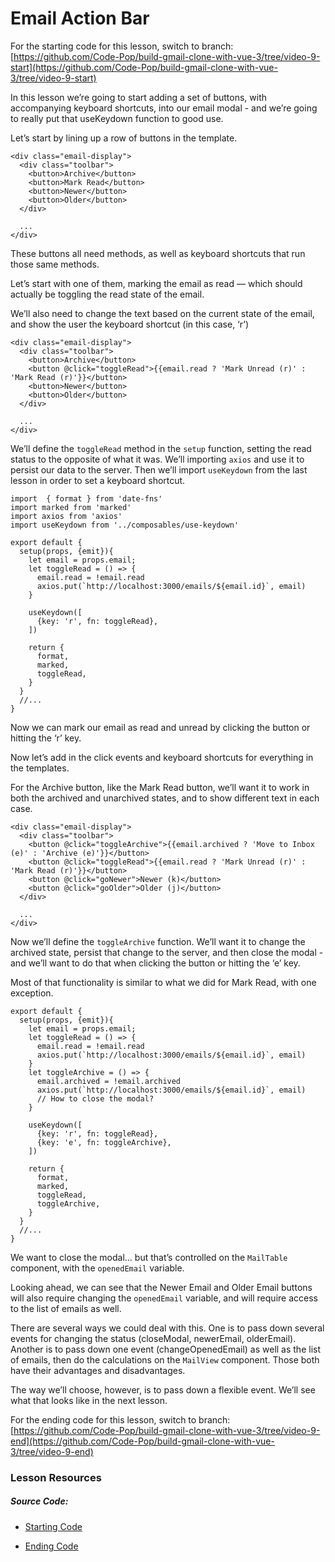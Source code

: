 Email Action Bar
================

For the starting code for this lesson, switch to branch: [https://github.com/Code-Pop/build-gmail-clone-with-vue-3/tree/video-9-start](https://github.com/Code-Pop/build-gmail-clone-with-vue-3/tree/video-9-start)

In this lesson we’re going to start adding a set of buttons, with accompanying keyboard shortcuts, into our email modal - and we’re going to really put that useKeydown function to good use.

Let’s start by lining up a row of buttons in the template.

    <div class="email-display">
      <div class="toolbar">
        <button>Archive</button>
        <button>Mark Read</button>
        <button>Newer</button>
        <button>Older</button>
      </div>
    
      ...
    </div>
    

These buttons all need methods, as well as keyboard shortcuts that run those same methods.

Let’s start with one of them, marking the email as read — which should actually be toggling the read state of the email.

We’ll also need to change the text based on the current state of the email, and show the user the keyboard shortcut (in this case, ‘r’)

    <div class="email-display">
      <div class="toolbar">
        <button>Archive</button>
        <button @click="toggleRead">{{email.read ? 'Mark Unread (r)' : 'Mark Read (r)'}}</button>
        <button>Newer</button>
        <button>Older</button>
      </div>
    
      ...
    </div>
    

We’ll define the `toggleRead` method in the `setup` function, setting the read status to the opposite of what it was. We’ll importing `axios` and use it to persist our data to the server. Then we’ll import `useKeydown` from the last lesson in order to set a keyboard shortcut.

    import  { format } from 'date-fns'
    import marked from 'marked'
    import axios from 'axios'
    import useKeydown from '../composables/use-keydown'
    
    export default {
      setup(props, {emit}){
        let email = props.email;
        let toggleRead = () => {
          email.read = !email.read
          axios.put(`http://localhost:3000/emails/${email.id}`, email)
        }
    
        useKeydown([
          {key: 'r', fn: toggleRead},
        ])
    
        return {
          format,
          marked,
          toggleRead,
        }
      }
      //...
    }
    

Now we can mark our email as read and unread by clicking the button or hitting the ‘r’ key.

Now let’s add in the click events and keyboard shortcuts for everything in the templates.

For the Archive button, like the Mark Read button, we’ll want it to work in both the archived and unarchived states, and to show different text in each case.

    <div class="email-display">
      <div class="toolbar">
        <button @click="toggleArchive">{{email.archived ? 'Move to Inbox (e)' : 'Archive (e)'}}</button>
        <button @click="toggleRead">{{email.read ? 'Mark Unread (r)' : 'Mark Read (r)'}}</button>
        <button @click="goNewer">Newer (k)</button>
        <button @click="goOlder">Older (j)</button>
      </div>
    
      ...
    </div>
    

Now we’ll define the `toggleArchive` function. We’ll want it to change the archived state, persist that change to the server, and then close the modal - and we’ll want to do that when clicking the button or hitting the ‘e’ key.

Most of that functionality is similar to what we did for Mark Read, with one exception.

    export default {
      setup(props, {emit}){
        let email = props.email;
        let toggleRead = () => {
          email.read = !email.read
          axios.put(`http://localhost:3000/emails/${email.id}`, email)
        }
        let toggleArchive = () => {
          email.archived = !email.archived
          axios.put(`http://localhost:3000/emails/${email.id}`, email)
          // How to close the modal?
        }
    
        useKeydown([
          {key: 'r', fn: toggleRead},
          {key: 'e', fn: toggleArchive},
        ])
    
        return {
          format,
          marked,
          toggleRead,
          toggleArchive,
        }
      }
      //...
    }
    

We want to close the modal… but that’s controlled on the `MailTable` component, with the `openedEmail` variable.

Looking ahead, we can see that the Newer Email and Older Email buttons will also require changing the `openedEmail` variable, and will require access to the list of emails as well.

There are several ways we could deal with this. One is to pass down several events for changing the status (closeModal, newerEmail, olderEmail). Another is to pass down one event (changeOpenedEmail) as well as the list of emails, then do the calculations on the `MailView` component. Those both have their advantages and disadvantages.

The way we’ll choose, however, is to pass down a flexible event. We’ll see what that looks like in the next lesson.

For the ending code for this lesson, switch to branch: [https://github.com/Code-Pop/build-gmail-clone-with-vue-3/tree/video-9-end](https://github.com/Code-Pop/build-gmail-clone-with-vue-3/tree/video-9-end)

### Lesson Resources

##### Source Code:

*   [Starting Code](https://github.com/Code-Pop/build-gmail-clone-with-vue-3/tree/video-9-start)
    
*   [Ending Code](https://github.com/Code-Pop/build-gmail-clone-with-vue-3/tree/video-9-end)
